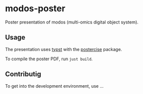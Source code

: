 # modos-poster
Poster presentation of modos (multi-omics digital object system).

## Usage

The presentation uses [typst](https://typst.app) with the [postercise](https://typst.app/universe/package/postercise/) package.

To compile the poster PDF, run `just build`.

## Contributig

To get into the development environment, use ...
